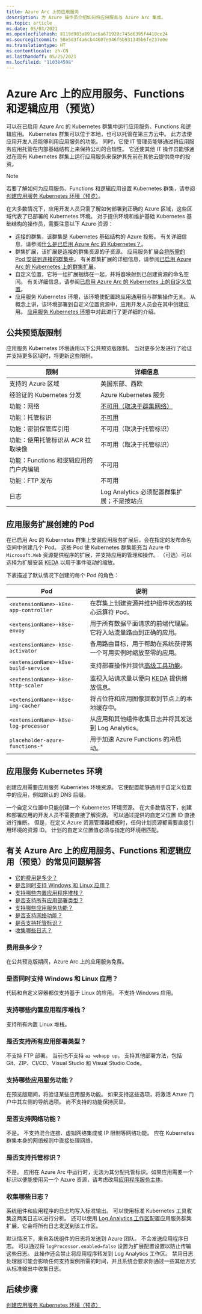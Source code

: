 ```yaml
---
title: Azure Arc 上的应用服务
description: 为 Azure 操作员介绍如何将应用服务与 Azure Arc 集成。
ms.topic: article
ms.date: 05/03/2021
ms.openlocfilehash: 8119d983a891ac6a671920c745d6395f4418ce24
ms.sourcegitcommit: 58e5d3f4a6cb44607e946f6b931345b6fe237e0e
ms.translationtype: HT
ms.contentlocale: zh-CN
ms.lasthandoff: 05/25/2021
ms.locfileid: "110384598"
---
```

# <a name="app-service-functions-and-logic-apps-on-azure-arc-preview"></a>Azure Arc 上的应用服务、Functions 和逻辑应用（预览）

可以在已启用 Azure Arc 的 Kubernetes 群集中运行应用服务、Functions 和逻辑应用。 Kubernetes 群集可以位于本地，也可以托管在第三方云中。 此方法使应用开发人员能够利用应用服务的功能。 同时，它使 IT 管理员能够通过将应用服务应用托管在内部基础结构上来保持公司的合规性。 它还使其他 IT 操作员能够通过在现有 Kubernetes 群集上运行应用服务来保护其先前在其他云提供商中的投资。

> [!NOTE]
> 若要了解如何为应用服务、Functions 和逻辑应用设置 Kubernetes 群集，请参阅[创建应用服务 Kubernetes 环境（预览）](manage-create-arc-environment.md)。

在大多数情况下，应用开发人员只需了解如何部署到正确的 Azure 区域，这些区域代表了已部署的 Kubernetes 环境。 对于提供环境和维护基础 Kubernetes 基础结构的操作员，需要注意以下 Azure 资源：

- 连接的群集，该群集是 Kubernetes 基础结构的 Azure 投影。 有关详细信息，请参阅[什么是已启用 Azure Arc 的 Kubernetes？](../azure-arc/kubernetes/overview.md)。
- 群集扩展，该扩展是连接的群集资源的子资源。 应用服务扩展会[将所需的 Pod 安装到连接的群集中](#pods-created-by-the-app-service-extension)。 有关群集扩展的详细信息，请参阅[已启用 Azure Arc 的 Kubernetes 上的群集扩展](../azure-arc/kubernetes/conceptual-extensions.md)。
- 自定义位置，它将一组扩展捆绑在一起，并将器映射到已创建资源的命名空间。 有关详细信息，请参阅[已启用 Azure Arc 的 Kubernetes 上的自定义位置](../azure-arc/kubernetes/conceptual-custom-locations.md)。
- 应用服务 Kubernetes 环境，该环境使配置跨应用通用但与群集操作无关。 从概念上讲，该环境部署到自定义位置资源中，应用开发人员会在其中创建应用。 [应用服务 Kubernetes 环境](#app-service-kubernetes-environment)中对此进行了更详细的介绍。

## <a name="public-preview-limitations"></a>公共预览版限制

应用服务 Kubernetes 环境适用以下公共预览版限制。 当对更多分发进行了验证并支持更多区域时，将更新这些限制。

| 限制                                              | 详细信息                                                                          |
|---------------------------------------------------------|----------------------------------------------------------------------------------|
| 支持的 Azure 区域                                 | 美国东部、西欧                                                             |
| 经验证的 Kubernetes 分发                      | Azure Kubernetes 服务                                                         |
| 功能：网络                                     | [不可用（取决于群集网络）](#are-networking-features-supported) |
| 功能：托管标识                             | [不可用](#are-managed-identities-supported)                               |
| 功能：密钥保管库引用                           | 不可用（取决于托管标识）                                    |
| 功能：使用托管标识从 ACR 拉取映像     | 不可用（取决于托管标识）                                    |
| 功能：Functions 和逻辑应用的门户内编辑 | 不可用                                                                    |
| 功能：FTP 发布                                 | 不可用                                                                    |
| 日志                                                    | Log Analytics 必须配置群集扩展；不是按站点            |

## <a name="pods-created-by-the-app-service-extension"></a>应用服务扩展创建的 Pod

在已启用 Arc 的 Kubernetes 群集上安装应用服务扩展后，会在指定的发布命名空间中创建几个 Pod。 这些 Pod 使 Kubernetes 群集能充当 Azure 中 `Microsoft.Web` 资源提供程序的扩展，并支持应用的管理和操作。 （可选）可以选择为扩展安装 [KEDA](https://keda.sh/) 以用于事件驱动的缩放。
 <!-- You can only have one installation of KEDA on the cluster. If you have one already, you must disable this behavior during installation of the cluster extension `TODO`. -->

下表描述了默认情况下创建的每个 Pod 的角色：

| Pod                                   | 说明                                                                                                                       |
|---------------------------------------|-----------------------------------------------------------------------------------------------------------------------------------|
| `<extensionName>-k8se-app-controller` | 在群集上创建资源并维护组件状态的核心运算符 Pod。                                |
| `<extensionName>-k8se-envoy`          | 用于所有数据平面请求的前端代理层。 它将入站流量路由到正确的应用。                           |
| `<extensionName>-k8se-activator`      | 备用路由目标，用于帮助在系统获得第一个可用实例时缩放至零的应用。 |
| `<extensionName>-k8se-build-service`  | 支持部署操作并提供[高级工具功能](resources-kudu.md)。                                        |
| `<extensionName>-k8se-http-scaler`    | 监视入站请求量以便向 [KEDA](https://keda.sh) 提供缩放信息。                               |
| `<extensionName>-k8se-img-cacher`     | 将占位符和应用图像提取到节点上的本地缓存中。                                                                  |
| `<extensionName>-k8se-log-processor`  | 从应用和其他组件收集日志并将其发送到 Log Analytics。                                                      |
| `placeholder-azure-functions-*`       | 用于加速 Azure Functions 的冷启动。                                                                                 |

## <a name="app-service-kubernetes-environment"></a>应用服务 Kubernetes 环境

创建应用需要应用服务 Kubernetes 环境资源。 它使配置能够通用于自定义位置中的应用，例如默认的 DNS 后缀。

一个自定义位置中只能创建一个 Kubernetes 环境资源。 在大多数情况下，创建和部署应用的开发人员不需要直接了解资源。 可以通过提供的自定义位置 ID 直接进行推断。 但是，在定义 Azure 资源管理器模板时，任何计划资源都需要直接引用环境的资源 ID。 计划的自定义位置值必须与指定的环境相匹配。

## <a name="faq-for-app-service-functions-and-logic-apps-on-azure-arc-preview"></a>有关 Azure Arc 上的应用服务、Functions 和逻辑应用（预览）的常见问题解答

- [它的费用是多少？](#how-much-does-it-cost)
- [是否同时支持 Windows 和 Linux 应用？](#are-both-windows-and-linux-apps-supported)
- [支持哪些内置应用程序堆栈？](#which-built-in-application-stacks-are-supported)
- [是否支持所有应用部署类型？](#are-all-app-deployment-types-supported)
- [支持哪些应用服务功能？](#which-app-service-features-are-supported)
- [是否支持网络功能？](#are-networking-features-supported)
- [是否支持托管标识？](#are-managed-identities-supported)
- [收集哪些日志？](#what-logs-are-collected)

### <a name="how-much-does-it-cost"></a>费用是多少？

在公共预览版期间，Azure Arc 上的应用服务免费。

### <a name="are-both-windows-and-linux-apps-supported"></a>是否同时支持 Windows 和 Linux 应用？

代码和自定义容器都仅支持基于 Linux 的应用。 不支持 Windows 应用。

### <a name="which-built-in-application-stacks-are-supported"></a>支持哪些内置应用程序堆栈？

支持所有内置 Linux 堆栈。

### <a name="are-all-app-deployment-types-supported"></a>是否支持所有应用部署类型？

不支持 FTP 部署。 当前也不支持 `az webapp up`。 支持其他部署方法，包括 Git、ZIP、CI/CD、Visual Studio 和 Visual Studio Code。

### <a name="which-app-service-features-are-supported"></a>支持哪些应用服务功能？

在预览版期间，将验证某些应用服务功能。 如果支持这些选项，将激活 Azure 门户中其左侧的导航选项。 尚不支持的功能保持灰显。

### <a name="are-networking-features-supported"></a>是否支持网络功能？

不是。 不支持混合连接、虚拟网络集成或 IP 限制等网络功能。 应在 Kubernetes 群集本身的网络规则中直接处理网络。

### <a name="are-managed-identities-supported"></a>是否支持托管标识？

不是。 应用在 Azure Arc 中运行时，无法为其分配托管标识。如果应用需要一个标识以便能使用另一个 Azure 资源，请考虑改用[应用程序服务主体](../active-directory/develop/app-objects-and-service-principals.md#service-principal-object)。

### <a name="what-logs-are-collected"></a>收集哪些日志？

系统组件和应用程序的日志均写入标准输出。 可以使用标准 Kubernetes 工具收集这两类日志以进行分析。 还可以使用 [Log Analytics 工作区](../azure-monitor/logs/log-analytics-overview.md)配置应用服务群集扩展，它会将所有日志发送到该工作区。

默认情况下，来自系统组件的日志将发送到 Azure 团队。 不会发送应用程序日志。 可以通过将 `logProcessor.enabled=false` 设置为扩展配置设置以防止传输这些日志。 此操作还会禁止将应用程序转发到 Log Analytics 工作区。 禁用日志处理器可能会影响任何支持案例所需的时间，并且系统会要求你通过一些其他方式从标准输出中收集日志。

## <a name="next-steps"></a>后续步骤

[创建应用服务 Kubernetes 环境（预览）](manage-create-arc-environment.md)